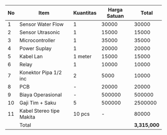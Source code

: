 | No | Item                     | Kuantitas | Harga Satuan | Total               |
| -- | ------------------------ | --------- | ------------ | ------------------- |
| 1  | Sensor Water Flow        | 1         | 30000        | 30000               |
| 2  | Sensor Utrasonic         | 1         | 15000        | 15000               |
| 3  | Microcontroller          | 1         | 35000        | 35000               |
| 4  | Power Suplay             | 1         | 20000        | 20000               |
| 5  | Kabel Lan                | 1 meter   | 15000        | 15000               |
| 6  | Relay                    | 1         | 10000        | 10000               |
| 7  | Konektor Pipa 1/2 inc    | 2         | 5000         | 10000               |
| 8  | PCB                      | -         | 20000        | 20000               |
| 9  | Biaya Operasional        | -         | 500000       | 500000              |
| 10 | Gaji Tim + Saku          | 5         | 500000       | 2500000             |
| 11 | Kabel Stereo tipe Makita | 10 pcs    | -            | 80000               |
|    | Total                    |           |              | **3,315,000** |
